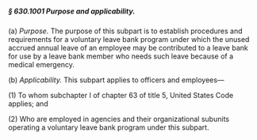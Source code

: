 ##### § 630.1001 Purpose and applicability. #####

(a) *Purpose.* The purpose of this subpart is to establish procedures and requirements for a voluntary leave bank program under which the unused accrued annual leave of an employee may be contributed to a leave bank for use by a leave bank member who needs such leave because of a medical emergency.

(b) *Applicability.* This subpart applies to officers and employees—

(1) To whom subchapter I of chapter 63 of title 5, United States Code applies; and

(2) Who are employed in agencies and their organizational subunits operating a voluntary leave bank program under this subpart.